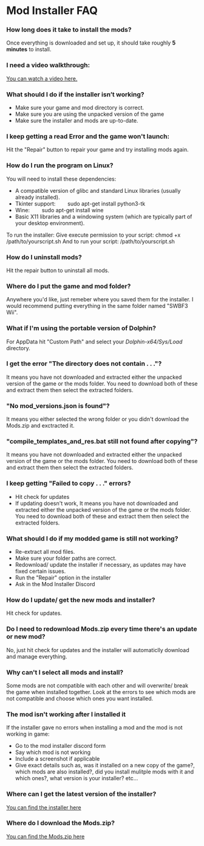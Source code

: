 # Mod Installer FAQ

### **How long does it take to install the mods?**

Once everything is downloaded and set up, it should take roughly **5 minutes** to install.

### **I need a video walkthrough:**
[You can watch a video here.](https://youtu.be/wxS2aQExOJw?si=fxBKt4HvDNVmJq-x)

### **What should I do if the installer isn’t working?**

- Make sure your game and mod directory is correct.
- Make sure you are using the unpacked version of the game
- Make sure the installer and mods are up-to-date.

### **I keep getting a read Error and the game won't launch:**

Hit the "Repair" button to repair your game and try installing mods again.

### **How do I run the program on Linux?**

You will need to install these dependencies:
- A compatible version of glibc and standard Linux libraries (usually already installed).
- Tkinter support: 
  sudo apt-get install python3-tk
- Wine:
  sudo apt-get install wine
- Basic X11 libraries and a windowing system (which are typically part of your desktop environment).

To run the installer:
     Give execute permission to your script:
            chmod +x /path/to/yourscript.sh
     And to run your script:
            /path/to/yourscript.sh

### **How do I uninstall mods?**

Hit the repair button to uninstall all mods.

### **Where do I put the game and mod folder?**

Anywhere you'd like, just remeber where you saved them for the installer. I would recommend putting everything in the same folder named "SWBF3 Wii".

### **What if I'm using the portable version of Dolphin?**

For AppData hit "Custom Path" and select your *Dolphin-x64/Sys/Load* directory.

### **I get the error "The directory does not contain . . ."?**

It means you have not downloaded and extracted either the unpacked version of the game or the mods folder. You need to download both of these and extract them then select the extracted folders.

### **"No mod_versions.json is found"?**

It means you either selected the wrong folder or you didn't download the Mods.zip and exctracted it.

### **"compile_templates_and_res.bat still not found after copying"?**

It means you have not downloaded and extracted either the unpacked version of the game or the mods folder. You need to download both of these and extract them then select the extracted folders.

### **I keep getting "Failed to copy . . ." errors?**

- Hit check for updates
- If updating doesn't work, It means you have not downloaded and extracted either the unpacked version of the game or the mods folder. You need to download both of these and extract them then select the extracted folders.

### **What should I do if my modded game is still not working?**

- Re-extract all mod files.
- Make sure your folder paths are correct.
- Redownload/ update the installer if necessary, as updates may have fixed certain issues.
- Run the "Repair" option in the installer
- Ask in the Mod Installer Discord
### **How do I update/ get the new mods and installer?**

Hit check for updates.

### **Do I need to redownload Mods.zip every time there's an update or new mod?**

No, just hit check for updates and the installer will automaticlly download and manage everything.

### **Why can't I select all mods and install?**

Some mods are not compatible with each other and will overwrite/ break the game when installed together. Look at the errors to see which mods are not compatible and choose which ones you want installed.

### **The mod isn't working after I installed it**

If the installer gave no errors when installing a mod and the mod is not working in game:

- Go to the mod installer discord form
- Say which mod is not working
- Include a screenshot if applicable
- Give exact details such as, was it installed on a new copy of the game?, which mods are also installed?, did you install mulitple mods with it and which ones?, what version is your installer? etc...

### **Where can I get the latest version of the installer?**

[You can find the installer here](https://github.com/MichaelZaugg/SWBF3-Wii-Mod-Installer/releases/tag/swbf3_wii_mod_installer_v4.1)

### **Where do I download the Mods.zip?**

[You can find the Mods.zip here](https://drive.google.com/drive/folders/1M57v282fMxKLYZlict_QWcGScVRQsJi5?usp=drive_link)
